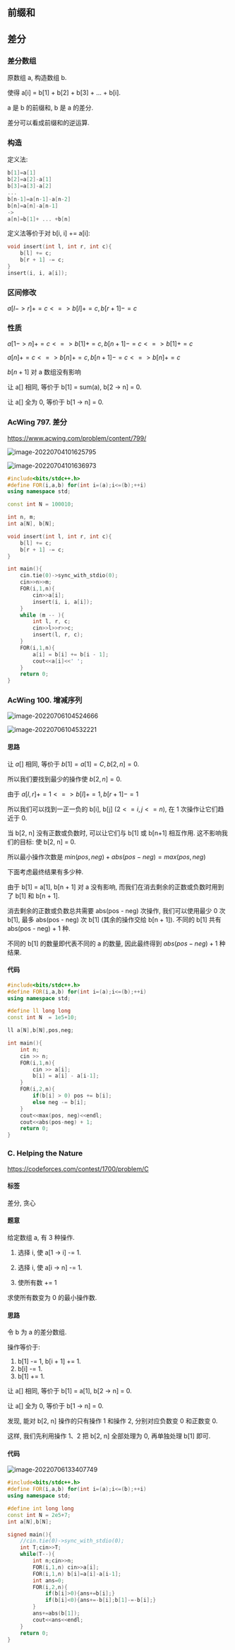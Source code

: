 ## 前缀和



## 差分

### 差分数组

原数组 a, 构造数组 b.

使得 a[i] = b[1] + b[2] + b[3] + ... + b[i].

a 是 b 的前缀和, b 是 a 的差分.

差分可以看成前缀和的逆运算.

### 构造

定义法:

```cpp
b[1]=a[1]
b[2]=a[2]-a[1]
b[3]=a[3]-a[2]
...
b[n-1]=a[n-1]-a[n-2]
b[n]=a[n]-a[n-1]
->
a[n]=b[1]+ ... +b[n]
```

定义法等价于对 b[i, i] += a[i]:

```cpp
void insert(int l, int r, int c){
    b[l] += c;
    b[r + 1] -= c;
}
insert(i, i, a[i]);
```

### 区间修改

$a[l-> r] += c <=> b[l] += c, b[r+1] -= c$

### 性质

$a[1->n]+=c <=> b[1]+=c, b[n+1]-=c <=> b[1]+=c$

$a[n]+=c <=> b[n]+=c, b[n+1]-=c <=> b[n]+=c$

$b[n+1]$ 对 a 数组没有影响



让 a[] 相同, 等价于 b[1] = sum(a), b[2 -> n] = 0.

让 a[] 全为 0, 等价于 b[1 -> n] = 0.

### AcWing 797. 差分

https://www.acwing.com/problem/content/799/

![image-20220704101625795](http://nme-200t.oss-cn-hangzhou.aliyuncs.com/notes/2022-07-04-021625.png)

![image-20220704101636973](http://nme-200t.oss-cn-hangzhou.aliyuncs.com/notes/2022-07-04-021637.png)

```cpp
#include<bits/stdc++.h>
#define FOR(i,a,b) for(int i=(a);i<=(b);++i)
using namespace std;

const int N = 100010;

int n, m;
int a[N], b[N];

void insert(int l, int r, int c){
    b[l] += c;
    b[r + 1] -= c;
}

int main(){
    cin.tie(0)->sync_with_stdio(0);
    cin>>n>>m;
    FOR(i,1,n){
        cin>>a[i];
        insert(i, i, a[i]);
    }
    while (m -- ){
        int l, r, c;
        cin>>l>>r>>c;
        insert(l, r, c);
    }
    FOR(i,1,n){
        a[i] = b[i] += b[i - 1];
        cout<<a[i]<<' ';
    }
    return 0;
}
```

### AcWing 100. 增减序列

![image-20220706104524666](http://nme-200t.oss-cn-hangzhou.aliyuncs.com/notes/2022-07-06-024524.png)

![image-20220706104532221](http://nme-200t.oss-cn-hangzhou.aliyuncs.com/notes/2022-07-06-024532.png)

#### 思路

让 $a[]$ 相同, 等价于 $b[1] = a[1] = C, b[2, n] = 0$.

所以我们要找到最少的操作使 $b[2, n] = 0$.

由于 $a[l,r] += 1 <=> b[l] += 1, b[r+1] -= 1$

所以我们可以找到一正一负的 b[i], b[j] ($2 <= i, j <= n$), 在 1 次操作让它们趋近于 0.

当 b[2, n] 没有正数或负数时, 可以让它们与 b[1] 或 b[n+1] 相互作用. 这不影响我们的目标: 使 b[2, n] = 0.

所以最小操作次数是 $min(pos, neg) + abs(pos - neg) = max(pos, neg)$

下面考虑最终结果有多少种.

由于 b[1] = a[1], b[n + 1] 对 a 没有影响, 而我们在消去剩余的正数或负数时用到了 b[1] 和 b[n + 1]. 

消去剩余的正数或负数总共需要 abs(pos - neg) 次操作, 我们可以使用最少 0 次 b[1], 最多 abs(pos - neg) 次 b[1] (其余的操作交给 b[n + 1]). 不同的 b[1] 共有 abs(pos - neg) + 1 种.

不同的 b[1] 的数量即代表不同的 a 的数量, 因此最终得到 $abs(pos - neg) + 1$ 种结果.

#### 代码

```cpp
#include<bits/stdc++.h>
#define FOR(i,a,b) for(int i=(a);i<=(b);++i)
using namespace std;

#define ll long long
const int N  = 1e5+10;

ll a[N],b[N],pos,neg;

int main(){
    int n;
    cin >> n;
    FOR(i,1,n){
        cin >> a[i];
        b[i] = a[i] - a[i-1];
    }
    FOR(i,2,n){
        if(b[i] > 0) pos += b[i];
        else neg -= b[i];
    }
    cout<<max(pos, neg)<<endl;
    cout<<abs(pos-neg) + 1;
    return 0;
}
```



### C. Helping the Nature

https://codeforces.com/contest/1700/problem/C



#### 标签

差分, 贪心

#### 题意

给定数组 a, 有 3 种操作.

1. 选择 i, 使 a[1 -> i] -= 1.
2. 选择 i, 使 a[i -> n] -= 1.

3. 使所有数 += 1

求使所有数变为 0 的最小操作数.

#### 思路

令 b 为 a 的差分数组.

操作等价于:

1. b[1] -= 1, b[i + 1] += 1.
2. b[i] -= 1.
3. b[1] += 1.

让 a[] 相同, 等价于 b[1] = a[1], b[2 -> n] = 0.

让 a[] 全为 0, 等价于 b[1 -> n] = 0.

发现, 能对 b[2, n] 操作的只有操作 1 和操作 2, 分别对应负数变 0 和正数变 0.

这样, 我们先利用操作 1、2 把 b[2, n] 全部处理为 0, 再单独处理 b[1] 即可.

#### 代码

![image-20220706133407749](http://nme-200t.oss-cn-hangzhou.aliyuncs.com/notes/2022-07-06-053517.png)

```cpp
#include<bits/stdc++.h>
#define FOR(i,a,b) for(int i=(a);i<=(b);++i)
using namespace std;

#define int long long
const int N = 2e5+7;
int a[N],b[N];

signed main(){
	//cin.tie(0)->sync_with_stdio(0);
	int T;cin>>T;
	while(T--){
		int n;cin>>n;
		FOR(i,1,n) cin>>a[i];
		FOR(i,1,n) b[i]=a[i]-a[i-1];
		int ans=0;
		FOR(i,2,n){
			if(b[i]>0){ans+=b[i];}
			if(b[i]<0){ans+=-b[i];b[1]-=-b[i];}
		}
		ans+=abs(b[1]);
		cout<<ans<<endl;
	}
	return 0;
}
```


